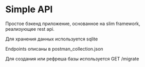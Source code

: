 Simple API
=
Простое бэкенд приложение, основанное на slim framework, реализующее rest api.

Для хранения данных используется sqlite

Endpoints описаны в postman_collection.json 

Для создания или рефреша базы используется GET /migrate